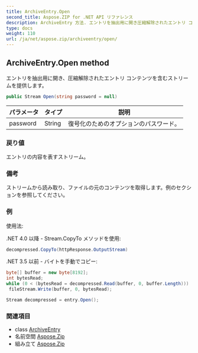 ```yaml
---
title: ArchiveEntry.Open
second_title: Aspose.ZIP for .NET API リファレンス
description: ArchiveEntry 方法. エントリを抽出用に開き圧縮解除されたエントリ コンテンツを含むストリームを提供します
type: docs
weight: 110
url: /ja/net/aspose.zip/archiveentry/open/
---
```

## ArchiveEntry.Open method

エントリを抽出用に開き、圧縮解除されたエントリ コンテンツを含むストリームを提供します。

```csharp
public Stream Open(string password = null)
```

| パラメータ | タイプ | 説明 |
| --- | --- | --- |
| password | String | 復号化のためのオプションのパスワード。 |

### 戻り値

エントリの内容を表すストリーム。

### 備考

ストリームから読み取り、ファイルの元のコンテンツを取得します。例のセクションを参照してください。

### 例

使用法:

.NET 4.0 以降 - Stream.CopyTo メソッドを使用:

```csharp
decompressed.CopyTo(httpResponse.OutputStream)
```

.NET 3.5 以前 - バイトを手動でコピー:

```csharp
byte[] buffer = new byte[8192];
int bytesRead;
while (0 < (bytesRead = decompressed.Read(buffer, 0, buffer.Length)))
 fileStream.Write(buffer, 0, bytesRead);
```

```csharp
Stream decompressed = entry.Open();
```

### 関連項目

* class [ArchiveEntry](../)
* 名前空間 [Aspose.Zip](../../archiveentry/)
* 組み立て [Aspose.Zip](../../../)


